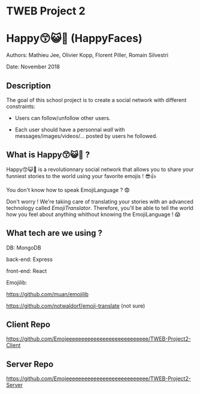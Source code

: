 # TWEB Project 2

# Happy😙😺👻  (HappyFaces)

Authors: Mathieu Jee, Olivier Kopp, Florent Piller, Romain Silvestri

Date: November 2018

 ## Description

The goal of this school project is to create a social network with different constraints:

- Users can follow/unfollow other users. 

- Each user should have a personnal *wall* with messages/images/videos/... posted by users he followed. 



## What is Happy:kissing_smiling_eyes::smiley_cat::ghost: ? 

Happy😙😺👻 is a revolutionnary social network that allows you to share your funniest stories to the world using your favorite emojis ! :sunglasses::thumbsup:

You don't know how to speak EmojiLanguage ? :fearful: 

Don't worry ! We're taking care of translating your stories with an advanced technology called *EmojiTranslator*. Therefore, you'll be able to tell the world how you feel about anything whithout knowing the EmojiLanguage ! :scream:

## What tech are we using ?

DB: MongoDB 

back-end: Express

front-end: React

Emojilib:

https://github.com/muan/emojilib

https://github.com/notwaldorf/emoji-translate (not sure)

## Client Repo

https://github.com/Emojeeeeeeeeeeeeeeeeeeeeeeeeeee/TWEB-Project2-Client



## Server Repo

https://github.com/Emojeeeeeeeeeeeeeeeeeeeeeeeeeee/TWEB-Project2-Server